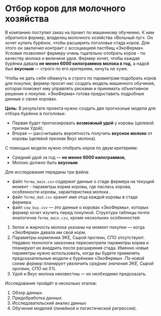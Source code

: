 # Отбор коров для молочного хозяйства

В компанию поступил заказ на проект по машинному обучению. К нам обратился фермер, владелец молочного хозяйства «Вольный луг». Он хочет купить бурёнок, чтобы расширить поголовье стада коров. Для этого он заключил контракт с ассоциацией пастбищ «ЭкоФерма».
Условия позволяют фермеру очень тщательно отобрать коров - по качеству молока и величине удоя. Фермер хочет, чтобы каждая бурёнка давала **не менее 6000 килограммов молока в год**, а надой был **вкусным** — строго по его критериям, ничуть не хуже. 

Чтобы не дать себя обмануть и строго по параметрам подобрать коров для покупки, фермер просит нас создать модель машинного обучения, которая поможет ему управлять рисками и принимать объективное решение о покупке. «ЭкоФерма» готова предоставить подробные данные о своих коровах. 

**Цель:**
В результате проекта нужно создать две прогнозные модели для отбора бурёнок в поголовье:
- Первая будет прогнозировать **возможный удой** у коровы (целевой признак Удой);
- Вторая — рассчитывать вероятность получить **вкусное молоко** от коровы (целевой признак Вкус молока).

С помощью модели нужно отобрать коров по двум критериям:
- Средний удой за год — **не менее 6000 килограммов**,
- Молоко должно быть **вкусным**.

Для исследования переданы три файла:
- файл `ferma_main.csv` содержит данные о стаде фермера на текущий момент - параметры корма коровы, где паслась корова, особенности коровы, характеристика молока . 
- файл `ferma_dad.csv` хранит имя отца каждой коровы в стаде фермера.
- файл `cow_buy.csv` — это данные о коровах «ЭкоФермы», которых фермер хочет изучить перед покупкой. Структура таблицы почти аналогична `ferma_main.csv`, кроме нескольких особенностей: 
1. белок и жирность молока указаны на момент покупки — когда «ЭкоФерма» давала им свой корм.
2. Параметры кормления ЭКЕ, Сырой протеин, СПО отсутствуют. Недавно технологи заказчика пересмотрели параметры корма и планируют их внедрить после расширения стада. Именно новые параметры нужно использовать, когда вы будете применять предсказательные модели к бурёнкам «ЭкоФермы». *По новой схеме фермер планирует увеличить средние значения ЭКЕ, Сырой протеин, СПО на 5%.*
3. Удой и Вкус молока неизвестны —  их необходимо предсказать.

Исследование пройдёт в несколько этапов:
1. Обзор данных.
2. Предобработка данных.
3. Исследовательский анализ данных
4. Обучение моделей (линейной и логистической регрессии).

